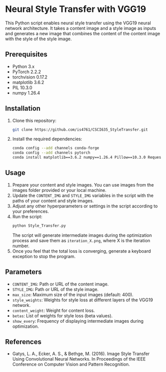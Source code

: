 # Neural Style Transfer with VGG19

This Python script enables neural style transfer using the VGG19 neural network architecture. It takes a content image and a style image as inputs and generates a new image that combines the content of the content image with the style of the style image.

## Prerequisites
- Python 3.x
- PyTorch 2.2.2
- torchvision 0.17.2
- matplotlib 3.6.2
- PIL 10.3.0
- numpy 1.26.4

## Installation
1. Clone this repository:
   ```bash
   git clone https://github.com/is4761/CSCI635_StyleTransfer.git
   ```

2. Install the required dependencies:
   ```bash
   conda config --add channels conda-forge
   conda config --add channels pytorch
   conda install matplotlib==3.6.2 numpy==1.26.4 Pillow==10.3.0 Requests==2.31.0 pytorch==2.2.2 torchvision==0.17.2
   ```

## Usage
1. Prepare your content and style images. You can use images from the images folder provided or your local machine.
2. Update the `CONTENT_IMG` and `STYLE_IMG` variables in the script with the paths of your content and style images.
3. Adjust any other hyperparameters or settings in the script according to your preferences.
4. Run the script:
   ```bash
   python Style_Transfer.py
   ```
   The script will generate intermediate images during the optimization process and save them as `iteration_X.png`, where X is the iteration number.
5. Once you feel that the total loss is converging, generate a keyboard exception to stop the program.

## Parameters
- `CONTENT_IMG`: Path or URL of the content image.
- `STYLE_IMG`: Path or URL of the style image.
- `max_size`: Maximum size of the input images (default: 400).
- `style_weights`: Weights for style loss at different layers of the VGG19 network.
- `content_weight`: Weight for content loss.
- `betas`: List of weights for style loss (beta values).
- `show_every`: Frequency of displaying intermediate images during optimization.

## References
- Gatys, L. A., Ecker, A. S., & Bethge, M. (2016). Image Style Transfer Using Convolutional Neural Networks. In Proceedings of the IEEE Conference on Computer Vision and Pattern Recognition.
